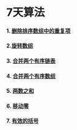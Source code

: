 
# 7天算法

#### 1. [删除排序数组中的重复项](./remove-duplicates-from-sorted-array.md)

#### 2.[旋转数组](./rotate-array.md)

#### 3. [合并两个有序链表](./merge-two-sorted-lists.md)
#### 4. [合并两个有序数组](./merge-two-sorted-array.md)

#### 5. [两数之和](./two-sum.md)
#### 6. [移动零](./move-zeroes.md)
#### 7. [有效的括号](./valid-parentheses.md)

